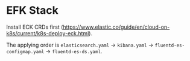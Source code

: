 # EFK Stack

Install ECK CRDs first (https://www.elastic.co/guide/en/cloud-on-k8s/current/k8s-deploy-eck.html).

The applying order is `elasticsearch.yaml` -> `kibana.yaml` -> `fluentd-es-configmap.yaml` -> `fluentd-es-ds.yaml`.
